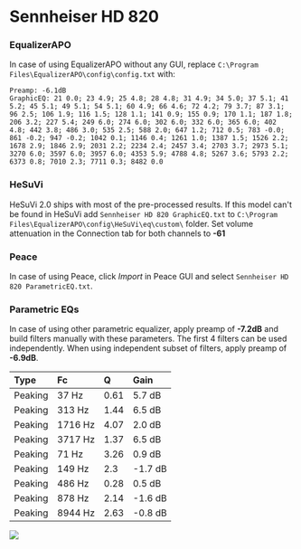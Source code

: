 # Sennheiser HD 820

### EqualizerAPO
In case of using EqualizerAPO without any GUI, replace `C:\Program Files\EqualizerAPO\config\config.txt`
with:
```
Preamp: -6.1dB
GraphicEQ: 21 0.0; 23 4.9; 25 4.8; 28 4.8; 31 4.9; 34 5.0; 37 5.1; 41 5.2; 45 5.1; 49 5.1; 54 5.1; 60 4.9; 66 4.6; 72 4.2; 79 3.7; 87 3.1; 96 2.5; 106 1.9; 116 1.5; 128 1.1; 141 0.9; 155 0.9; 170 1.1; 187 1.8; 206 3.2; 227 5.4; 249 6.0; 274 6.0; 302 6.0; 332 6.0; 365 6.0; 402 4.8; 442 3.8; 486 3.0; 535 2.5; 588 2.0; 647 1.2; 712 0.5; 783 -0.0; 861 -0.2; 947 -0.2; 1042 0.1; 1146 0.4; 1261 1.0; 1387 1.5; 1526 2.2; 1678 2.9; 1846 2.9; 2031 2.2; 2234 2.4; 2457 3.4; 2703 3.7; 2973 5.1; 3270 6.0; 3597 6.0; 3957 6.0; 4353 5.9; 4788 4.8; 5267 3.6; 5793 2.2; 6373 0.8; 7010 2.3; 7711 0.3; 8482 0.0
```

### HeSuVi
HeSuVi 2.0 ships with most of the pre-processed results. If this model can't be found in HeSuVi add
`Sennheiser HD 820 GraphicEQ.txt` to `C:\Program Files\EqualizerAPO\config\HeSuVi\eq\custom\` folder.
Set volume attenuation in the Connection tab for both channels to **-61**

### Peace
In case of using Peace, click *Import* in Peace GUI and select `Sennheiser HD 820 ParametricEQ.txt`.

### Parametric EQs
In case of using other parametric equalizer, apply preamp of **-7.2dB** and build filters manually
with these parameters. The first 4 filters can be used independently.
When using independent subset of filters, apply preamp of **-6.9dB**.

| Type    | Fc      |    Q | Gain    |
|:--------|:--------|:-----|:--------|
| Peaking | 37 Hz   | 0.61 | 5.7 dB  |
| Peaking | 313 Hz  | 1.44 | 6.5 dB  |
| Peaking | 1716 Hz | 4.07 | 2.0 dB  |
| Peaking | 3717 Hz | 1.37 | 6.5 dB  |
| Peaking | 71 Hz   | 3.26 | 0.9 dB  |
| Peaking | 149 Hz  | 2.3  | -1.7 dB |
| Peaking | 486 Hz  | 0.28 | 0.5 dB  |
| Peaking | 878 Hz  | 2.14 | -1.6 dB |
| Peaking | 8944 Hz | 2.63 | -0.8 dB |

![](https://raw.githubusercontent.com/jaakkopasanen/AutoEq/master/results/rtings/avg/Sennheiser%20HD%20820/Sennheiser%20HD%20820.png)